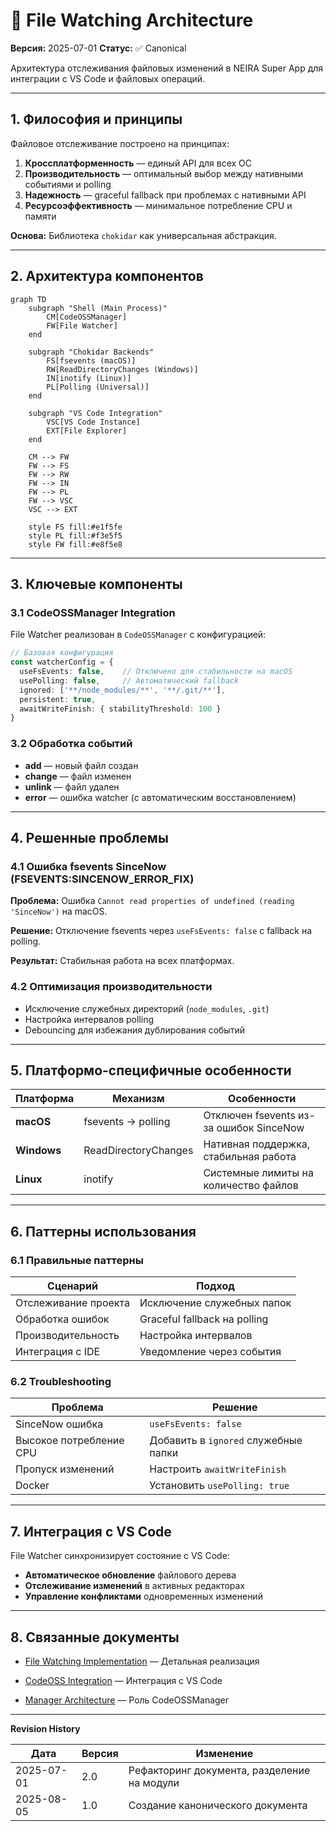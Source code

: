 # 📂 File Watching Architecture

**Версия:** 2025-07-01 **Статус:** ✅ Canonical

Архитектура отслеживания файловых изменений в NEIRA Super App для интеграции с VS Code и файловых операций.

---

## 1. Философия и принципы

Файловое отслеживание построено на принципах:

1. **Кроссплатформенность** — единый API для всех ОС
2. **Производительность** — оптимальный выбор между нативными событиями и polling
3. **Надежность** — graceful fallback при проблемах с нативными API
4. **Ресурсоэффективность** — минимальное потребление CPU и памяти

**Основа:** Библиотека `chokidar` как универсальная абстракция.

---

## 2. Архитектура компонентов

```mermaid
graph TD
    subgraph "Shell (Main Process)"
        CM[CodeOSSManager]
        FW[File Watcher]
    end
    
    subgraph "Chokidar Backends"
        FS[fsevents (macOS)]
        RW[ReadDirectoryChanges (Windows)]
        IN[inotify (Linux)]
        PL[Polling (Universal)]
    end
    
    subgraph "VS Code Integration"
        VSC[VS Code Instance]
        EXT[File Explorer]
    end
    
    CM --> FW
    FW --> FS
    FW --> RW
    FW --> IN
    FW --> PL
    FW --> VSC
    VSC --> EXT
    
    style FS fill:#e1f5fe
    style PL fill:#f3e5f5
    style FW fill:#e8f5e8
```

---

## 3. Ключевые компоненты

### 3.1 CodeOSSManager Integration

File Watcher реализован в `CodeOSSManager` с конфигурацией:

```typescript
// Базовая конфигурация
const watcherConfig = {
  useFsEvents: false,    // Отключено для стабильности на macOS
  usePolling: false,     // Автоматический fallback
  ignored: ['**/node_modules/**', '**/.git/**'],
  persistent: true,
  awaitWriteFinish: { stabilityThreshold: 100 }
}
```

### 3.2 Обработка событий

- **add** — новый файл создан
- **change** — файл изменен
- **unlink** — файл удален
- **error** — ошибка watcher (с автоматическим восстановлением)

---

## 4. Решенные проблемы

### 4.1 Ошибка fsevents SinceNow (FSEVENTS:SINCENOW_ERROR_FIX)

**Проблема:** Ошибка `Cannot read properties of undefined (reading 'SinceNow')` на macOS.

**Решение:** Отключение fsevents через `useFsEvents: false` с fallback на polling.

**Результат:** Стабильная работа на всех платформах.

### 4.2 Оптимизация производительности

- Исключение служебных директорий (`node_modules`, `.git`)
- Настройка интервалов polling
- Debouncing для избежания дублирования событий

---

## 5. Платформо-специфичные особенности

| Платформа | Механизм | Особенности |
|-----------|----------|-------------|
| **macOS** | fsevents → polling | Отключен fsevents из-за ошибок SinceNow |
| **Windows** | ReadDirectoryChanges | Нативная поддержка, стабильная работа |
| **Linux** | inotify | Системные лимиты на количество файлов |

---

## 6. Паттерны использования

### 6.1 Правильные паттерны

| Сценарий | Подход |
|----------|--------|
| Отслеживание проекта | Исключение служебных папок |
| Обработка ошибок | Graceful fallback на polling |
| Производительность | Настройка интервалов |
| Интеграция с IDE | Уведомление через события |

### 6.2 Troubleshooting

| Проблема | Решение |
|----------|---------|
| SinceNow ошибка | `useFsEvents: false` |
| Высокое потребление CPU | Добавить в `ignored` служебные папки |
| Пропуск изменений | Настроить `awaitWriteFinish` |
| Docker | Установить `usePolling: true` |

---

## 7. Интеграция с VS Code

File Watcher синхронизирует состояние с VS Code:

- **Автоматическое обновление** файлового дерева
- **Отслеживание изменений** в активных редакторах  
- **Управление конфликтами** одновременных изменений

---

## 8. Связанные документы

- [File Watching Implementation](/03-core-concepts/2-shell-core/09-file-watching-implementation) — Детальная реализация

- [CodeOSS Integration](/04-reference/03-code-editor) — Интеграция с VS Code
- [Manager Architecture](/03-core-concepts/1-architecture-patterns/04-manager-architecture) — Роль CodeOSSManager

---

**Revision History**

| Дата | Версия | Изменение |
|------|--------|-----------|
| 2025-07-01 | 2.0 | Рефакторинг документа, разделение на модули |
| 2025-08-05 | 1.0 | Создание канонического документа |
